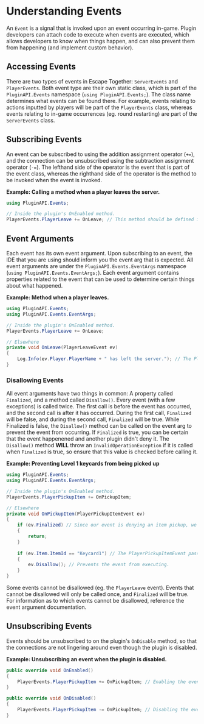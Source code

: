 # Understanding Events
An `Event` is a signal that is invoked upon an event occurring in-game. Plugin developers can attach code to execute when events are executed, which allows developers to know when things happen, and can also prevent them from happening (and implement custom behavior).  

## Accessing Events
There are two types of events in Escape Together: `ServerEvents` and `PlayerEvents`. Both event type are their own static class, which is part of the `PluginAPI.Events` namespace (`using PluginAPI.Events;`). The class name determines what events can be found there. For example, events relating to actions inputted by players will be part of the `PlayerEvents` class, whereas events relating to in-game occurrences (eg. round restarting) are part of the `ServerEvents` class.  

## Subscribing Events
An event can be subscribed to using the addition assignment operator (`+=`), and the connection can be unsubscribed using the subtraction assignment operator (`-=`). The lefthand side of the operator is the event that is part of the event class, whereas the righthand side of the operator is the method to be invoked when the event is invoked.  
  
**Example: Calling a method when a player leaves the server.**  
```cs
using PluginAPI.Events;

// Inside the plugin's OnEnabled method.
PlayerEvents.PlayerLeave += OnLeave; // This method should be defined in your code, with a parameter matching the required event arg. More info below.
```

## Event Arguments
Each event has its own event argument. Upon subscribing to an event, the IDE that you are using should inform you the event arg that is expected. All event arguments are under the `PluginAPI.Events.EventArgs` namespace (`using PluginAPI.Events.EventArgs;`). Each event argument contains properties related to the event that can be used to determine certain things about what happened.  
  
**Example: Method when a player leaves.**  
```cs
using PluginAPI.Events;
using PluginAPI.Events.EventArgs;

// Inside the plugin's OnEnabled method.
PlayerEvents.PlayerLeave += OnLeave;

// Elsewhere
private void OnLeave(PlayerLeaveEvent ev)
{
    Log.Info(ev.Player.PlayerName + " has left the server."); // The PlayerLeaveEvent parameter contains the player who left.
}
```

### Disallowing Events
All event arguments have two things in common: A property called `Finalized`, and a method called `Disallow()`. Every event (with a few exceptions) is called twice. The first call is before the event has occurred, and the second call is after it has occurred. During the first call, `Finalized` will be false, and during the second call, `Finalized` will be true. While Finalized is false, the `Disallow()` method can be called on the event arg to prevent the event from occurring. If `Finalized` is true, you can be certain that the event happenened and another plugin didn't deny it. The `Disallow()` method **WILL** throw an `InvalidOperationException` if it is called when `Finalized` is true, so ensure that this value is checked before calling it.  

**Example: Preventing Level 1 keycards from being picked up**  
```cs
using PluginAPI.Events;
using PluginAPI.Events.EventArgs;

// Inside the plugin's OnEnabled method.
PlayerEvents.PlayerPickupItem += OnPickupItem;

// Elsewhere
private void OnPickupItem(PlayerPickupItemEvent ev)
{
    if (ev.Finalized) // Since our event is denying an item pickup, we can put this call at the start to prevent doing any work if it is finalized.
    {
        return;
    }
    
    if (ev.Item.ItemId == "Keycard1") // The PlayerPickupItemEvent passes the item as an ItemBase class. The ID of the level 1 keycard is "Keycard1".
    {
        ev.Disallow(); // Prevents the event from executing.
    }
}
```
  
Some events cannot be disallowed (eg. the `PlayerLeave` event). Events that cannot be disallowed will only be called once, and `Finalized` will be true. For information as to which events cannot be disallowed, reference the event argument documentation.

## Unsubscribing Events
Events should be unsubscribed to on the plugin's `OnDisable` method, so that the connections are not lingering around even though the plugin is disabled.  
  
**Example: Unsubscribing an event when the plugin is disabled.**
```cs
public override void OnEnabled()
{
    PlayerEvents.PlayerPickupItem += OnPickupItem; // Enabling the event when the plugin is enabled.
}

public override void OnDisabled()
{
    PlayerEvents.PlayerPickupItem -= OnPickupItem; // Disabling the event when the plugin is disabled.
}
````